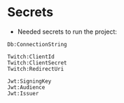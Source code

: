# Secrets
- Needed secrets to run the project:
```
Db:ConnectionString

Twitch:ClientId
Twitch:ClientSecret
Twitch:RedirectUri

Jwt:SigningKey
Jwt:Audience
Jwt:Issuer
```
